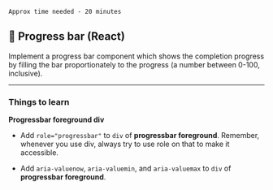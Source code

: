 `Approx time needed - 20 minutes`

## 📝 Progress bar (React)

Implement a progress bar component which shows the completion progress by filling the bar proportionately to the progress (a number between 0-100, inclusive).

---

### Things to learn

**Progressbar foreground div**

- Add `role="progressbar"` to `div` of **progressbar foreground**. Remember, whenever you use div, always try to use role on that to make it accessible.

- Add `aria-valuenow`, `aria-valuemin`, and `aria-valuemax` to `div` of **progressbar foreground**.
